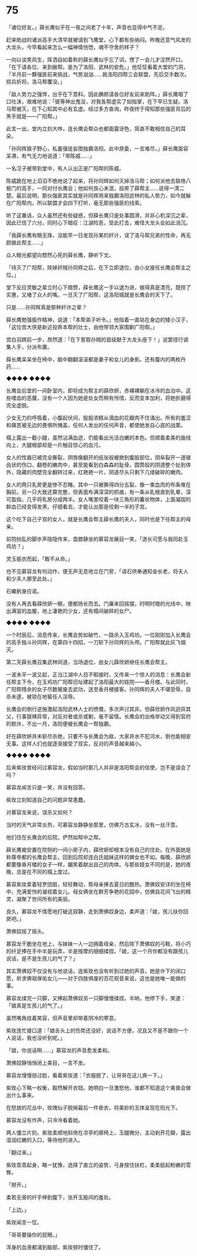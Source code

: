 # 75

「诸位好友。」薛长鹰似乎在一夜之间老了十年，声音也显得中气不足。

赶来助战的诸派高手大清早就被请到飞鹰堂，心下都有些纳闷。昨晚还意气风发的大龙头，今早看起来怎么一幅神情恍惚，魂不守舍的样子？

一向以谈笑风生，挥洒自如着称的薛长鹰似乎忘了词，愣了一会儿才涩然开口，「在下请各位、来到敝帮。是为了洛阳、武林的安危。」他怔怔看着大堂的门洞，「半月前一夥强匪前来挑战，气势汹汹……我洛阳四帮三会联盟，先后交手数次。损兵折将。洛马帮覆没。」

「敌人势力之强悍，出乎在下意料。因此腆颜请各位好友前来助阵。」薛长鹰咽了口吐沫，艰难地说：「彼等神出鬼没，对我各帮虚实了如指掌，在下早已生疑。洛马帮被灭，在下心知其中必有玄虚。经过多方查询，昨夜终于得知那些强匪背后的黑手就是——广阳帮。」

此言一出，堂内立刻大哗，连长鹰会帮众也都面露讶色，简直不敢相信自己的耳朵。

「孙同辉狼子野心，私蓄强徒妄图独霸洛阳。此中原委，一言难尽。」薛长鹰面容呆滞，有气无力地说道：「带陈威……」

一名汉子被带到堂中，有人认出正是广阳帮的陈威。

陈威跪在地上滔滔不绝地说了起来，将孙同辉如何灭掉洛马帮；如何派他去联络八极门的高手，一同对付长鹰会；他如何良心未泯，投奔了薛帮主……说得一清二楚。最后说明，那伙强匪其实就是孙同辉用来独霸洛阳武林的私人势力，如今就躲在广阳帮内，所以联盟才会四下打听，毫无那些强匪的线索。

听了这番话，众人虽然还有些疑惑，但薛长鹰只是处事圆滑，并非心机深沉之辈，因此已信了六分。同时心下暗叹：江湖险恶，受此打击，难怪大龙头会如此消沉。

「我薛长鹰有眼无珠，没能早一日发现孙某的奸计，误了洛马帮兄弟的性命，再无颜做此帮主……」

众人眼光都望向颓然心死的薛长鹰，静听下文。

「待灭了广阳帮，除掉奸贼孙同辉之后，在下立即退位，由小女接任长鹰会帮主之位。」

堂下反应灵敏之辈立时心下暗赞，薛长鹰这一手以退为进，做得真是漂亮，既捞了实惠，又堵了众人的嘴。一旦灭了广阳帮，这洛阳城就是长鹰会的天下了。

只是……孙同辉真是那种奸诈之辈？

薛长鹰勉强振作精神，说道：「本帮弟子听令。」他指着一直站在身边的矮小汉子，「这位宫大侠是新近投奔本帮的壮士，由他带领大家围剿广阳帮。」

宫白羽跨前一步，昂然道：「在下誓取孙贼的首级献于大龙头座下！」说罢径行调集人手，分派布置。

薛长鹰呆呆坐在椅中，脑中翻翻滚滚都是妻子和女儿的身影。还有腹内的两枚丹药……

◆◆◆◆ ◆◆◆◆

长鹰会后堂的一间卧室内，即将成为帮主的薛欣妍，赤裸裸躺在冰冷的血泊中。这些嗜血的恶魔，没有一个人因为她是处女而稍有怜惜，反而变本加利，将她折磨得完全虚脱。

少女无力的呼吸着，小腹起伏间，股股浓精从滴血的花瓣肉不住涌出。所有的羞涩和痛苦被无边的畏惧所掩盖，任何人发出的任何声音，都使她发自心底的战栗。

榻上露出一截小腿，虽然沾满血迹，仍能看出光洁白嫩的本色。但顺着柔美的曲线向上，大腿根部却是一片触目惊心的血污。

女人的性器已被完全撕裂，阴唇像翻开的纸张般被掀到腹股部位，阴阜裂开一道锯齿状的伤口，翻卷的嫩肉中，甚至能看到白森森的耻骨。圆筒般的阴道整个扯到体外，隐藏的肉壁完全翻转过来，红艳艳一片。阴道尽头只剩下几缕破碎的嫩肉。

女人的两只乳房更是惨不忍睹。其中一只被撕得四分五裂，像一束血肉的布条堆在胸前。另一只大致还算完整，但表面布满深深的抓痕，有一条从乳根直到乳晕，深可盈指，几乎将乳房分成两半。女人嘴里咬着一块三角形的囊状物体，上面凝固的鲜血已经变得发黑。仔细看去，才能认出那是咬剩一半的子宫。

这个吃下自己子宫的女人，就是长鹰会帮主薛长鹰的夫人，同时也是下任帮主的母亲。

前院纷乱的脚步声隐隐传来，盘膝静坐的慕容龙展目一笑，「道长可愿与我同赴玉鸡坊？」

灵玉振衣而起，「敢不从命。」

也不见慕容龙有何动作，便无声无息地立在门旁，「请石供奉通知金长老，将夫人和少夫人挪至此处。」

石蠍躬身应诺。

没有人再去看薛欣妍一眼，便都扬长而去。门廉来回摇摆，时明时暗的光线中，映出满室的血腥，地上凄艳的少女，还有榻间破碎的女尸。

◆◆◆◆ ◆◆◆◆

一个时辰后，消息传来，长鹰会势如破竹，一路杀入玉鸡坊。一位刚刚加入长鹰会的高手独斗孙同辉，在第四十四招，一刀斩下孙同辉的头颅。广阳帮就此灰飞烟灭。

第二天薛长鹰召集武林同道，当场退位，由女儿薛欣妍继任长鹰会帮主。

一波未平一波又起，正当江湖中人目不暇接时，又传来一个惊人的消息：长鹰会新任帮主下令，在玉鸡坊广阳帮旧址建起了洛阳最大的妓院——香月楼。与此同时，广阳帮残余的女子尽数被废去武功，送至香月楼接客。孙同辉的夫人不堪受辱，自杀未遂，被锁在地窖任人淫辱。

长鹰会的倒行逆施激起洛阳武林人士的愤慨，多次声讨其非。但薛欣妍作风迥异其父，行事狠辣异常，对反对者或杀或剿，毫不留情。长鹰会的出格举动又得到官府的默许，不出一月，洛阳便被长鹰会一帮独霸。

好在薛欣妍并未斩尽杀绝，只要不与长鹰会为敌，大家井水不犯河水，倒也能相安无事。这样人们也就逐渐接受了现实，反对的声音越来越小。

◆◆◆◆ ◆◆◆◆

后来紫玫曾经问过慕容龙，假如当时那几人并非是洛阳帮会的信使，岂不是误会了吗？

慕容龙闻言只是一笑，并没有回答。

紫玫立刻知道自己的问题非常愚蠢。

对慕容龙来说，误杀又如何？

当时的天气非常炎热，可慕容龙静静坐那里，仿佛万古玄冰，没有一丝汗意。

他们住在长鹰会的后院，俨然如帮中之帮。

薛长鹰被安置在院侧的一间小房子内，薛欣妍却根本没有自己的住处。在外面她是称尊帝都的长鹰会帮主，回到后院却连白氏姐妹这样的婢女也不如。每晚，薛欣妍都要像香月楼的女子一样，媚笑着献出自己的肉体。与那些妓女不同的是，她的夜晚，总是在不同的榻上度过。

慕容紫玫拿着轻罗团扇，轻轻舞动，帮母亲拂去夏日的酷热。萧佛奴安详的坐在椅中，充满爱怜的凝视着女儿。母女俩坐在群芳争艳的花园中，仿佛自花间飞出的精灵，凝聚了世间所有的美丽。

良久，慕容龙不情愿地打破这寂静，走到萧佛奴身边，柔声道：「娘，孩儿扶你回房吧。」

萧佛奴摇了摇头。

慕容龙干脆坐在地上，与妹妹一人一边拥着母亲，然后除下萧佛奴的弓鞋，将小巧的纤足捧在手中半是玩弄，半是按摩的细细揉捏。「娘，这一个月你都没有跟孩儿说话，是不是生孩儿的气了？」

其实萧佛奴不仅没有与他说话，连紫玫也没有听到过她的声音。她是许下的闭口愿，祈求佛祖保佑女儿——对于四肢俱废的百花观音来说，这也是她唯一能做的事。

慕容龙揉完一只脚，又捧起萧佛奴另一只脚慢慢揉捏。半晌，他停下手，笑道：「娘真是生孩儿的气了。」

虽然嘴角挂着笑容，但声音里却带着阴冷的寒意。

紫玫连忙接口道：「娘舌头上的伤势还没好，说话不方便，况且又不是不跟你一个人说话，我也没听到呢。」

「娘，你说话啊……」慕容龙的声音愈发柔和。

萧佛奴静悄悄闭上美目，一言不发。

慕容龙慢慢扭过脸，看着紫玫道：「衣服脱了，让哥哥在这儿爽一下。」

紫玫心下略一权衡，毅然解开衣钮。她明白一旦激怒他，谁都不知道这个禽兽会做出什么事来。

在怒放的花丛中，玫瑰仙子脱掉最后一件亵衣，将美妙的玉体呈现在阳光下。

慕容龙没有作声，只冷冷看着她。

两人僵立片刻，紫玫柔顺地斜倚在凉亭的廊椅上，玉腿微分，主动剥开花瓣，露出湿润红嫩的入口，等待他的进入。

「翻过来。」

紫玫乖乖起身，略一犹豫，选择了直立的姿势，弓身按住扶栏，柔柔挺起粉嫩的雪臀。

「掰开。」

柔若无骨的纤手伸到腹下，张开玉股间的羞处。

「上边。」

紫玫闻言一怔。

「哥哥要操你的屁眼。」

浑身的血液都涌到脑部，紫玫顿时僵住了。
